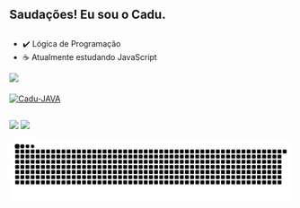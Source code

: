 ## Saudações! Eu sou o Cadu. <h2>

  * ✔️ Lógica de Programação
  * ☕️ Atualmente estudando JavaScript
  
  <div>
    <a href="https://beacons.ai/cadurosa">
    <img height="180em" src="https://github-readme-stats.vercel.app/api?username=cadurosa&show_icons=false&theme=dark&include_all_commits=true&count_private=true"/>
 <div>
   
 <div style="display: inline_block"><br>
   <img align="center" alt="Cadu-JAVA" height="60" width="120" <img src="https://cdn.jsdelivr.net/gh/devicons/devicon/icons/javascript/javascript-plain.svg"/>
 </div>
 
 ##
   
<div>
  <a href="https://www.instagram.com/caduuurosa" target="_blank"><img src=https://img.shields.io/badge/Instagram-E4405F?style=for-the-badge&logo=instagram&logoColor=white"
    target="_blank"></a>
</a>
   <a href="https://www.linkedin.com/in/cadurosa" target="_blank"><img src=https://img.shields.io/badge/LinkedIn-0077B5?style=for-the-badge&logo=linkedin&logoColor=white"
    target="_blank"></a>
   </div>
   
![Snake animation](https://github.com/cadurosa/cadurosa/blob/output/github-contribution-grid-snake.svg)
